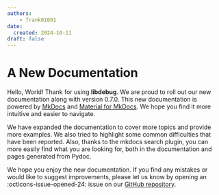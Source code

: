 ```yaml
---
authors:
    - frank01001
date:
  created: 2024-10-11
draft: false
---
```


# A New Documentation
Hello, World! Thank for using **libdebug**. We are proud to roll out our new documentation along with version 0.7.0. This new documentation is powered by [MkDocs](https://www.mkdocs.org/) and [Material for MkDocs](https://squidfunk.github.io/mkdocs-material/). We hope you find it more intuitive and easier to navigate.

We have expanded the documentation to cover more topics and provide more examples. We also tried to highlight some common difficulties that have been reported. Also, thanks to the mkdocs search plugin, you can more easily find what you are looking for, both in the documentation and pages generated from Pydoc.

We hope you enjoy the new documentation. If you find any mistakes or would like to suggest improvements, please let us know by opening an :octicons-issue-opened-24: issue on our [GitHub repository](https://github.com/libdebug/libdebug/issues).


